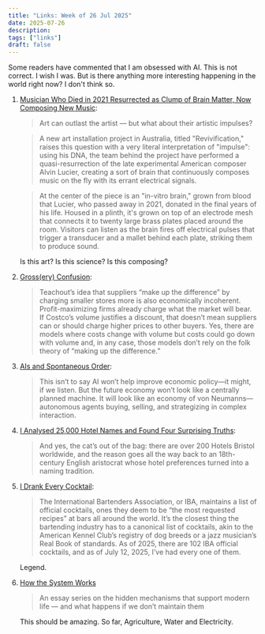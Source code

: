 ```yaml
---
title: "Links: Week of 26 Jul 2025"
date: 2025-07-26
description: 
tags: ["links"]
draft: false
---
```


Some readers have commented that I am obsessed with AI. This is not correct. I wish I was. But is there anything more interesting happening in the world right now? I don't think so.

1. [Musician Who Died in 2021 Resurrected as Clump of Brain Matter, Now Composing New Music](https://futurism.com/neoscope/musician-resurrected-brain-new-music):
    > Art can outlast the artist — but what about their artistic impulses?

    > A new art installation project in Australia, titled "Revivification," raises this question with a very literal interpretation of "impulse": using his DNA, the team behind the project have performed a quasi-resurrection of the late experimental American composer Alvin Lucier, creating a sort of brain that continuously composes music on the fly with its errant electrical signals.

    > At the center of the piece is an "in-vitro brain," grown from blood that Lucier, who passed away in 2021, donated in the final years of his life. Housed in a plinth, it's grown on top of an electrode mesh that connects it to twenty large brass plates placed around the room. Visitors can listen as the brain fires off electrical pulses that trigger a transducer and a mallet behind each plate, striking them to produce sound.

    Is this art? Is this science? Is this composing? 

2. [Gross(ery) Confusion](https://marginalrevolution.com/marginalrevolution/2025/07/gossery-confusion.html): 
    > Teachout’s idea that suppliers “make up the difference” by charging smaller stores more is also economically incoherent. Profit-maximizing firms already charge what the market will bear. If Costco’s volume justifies a discount, that doesn’t mean suppliers can or should charge higher prices to other buyers. Yes, there are models where costs change with volume but costs could go down with volume and, in any case, those models don’t rely on the folk theory of “making up the difference.”

3. [AIs and Spontaneous Order](https://marginalrevolution.com/marginalrevolution/2025/07/ais-and-spontaneous-order.html):
    > This isn’t to say AI won’t help improve economic policy—it might, if we listen. But the future economy won’t look like a centrally planned machine. It will look like an economy of von Neumanns—autonomous agents buying, selling, and strategizing in complex interaction.

4. [I Analysed 25,000 Hotel Names and Found Four Surprising Truths](https://towardsdatascience.com/i-analysed-25000-hotel-names-and-found-something-unexpected/): 
    > And yes, the cat’s out of the bag: there are over 200 Hotels Bristol worldwide, and the reason goes all the way back to an 18th-century English aristocrat whose hotel preferences turned into a naming tradition.

5. [ I Drank Every Cocktail](https://aaronson.org/blog/i-drank-every-cocktail):
    > The International Bartenders Association, or IBA, maintains a list of official cocktails, ones they deem to be “the most requested recipes” at bars all around the world. It’s the closest thing the bartending industry has to a canonical list of cocktails, akin to the American Kennel Club’s registry of dog breeds or a jazz musician’s Real Book of standards.
    > As of 2025, there are 102 IBA official cocktails, and as of July 12, 2025, I’ve had every one of them.

    Legend.

6. [How the System Works](https://www.thenewatlantis.com/collections/how-the-system-works)
    >  An essay series on the hidden mechanisms that support modern life — and what happens if we don’t maintain them 

    This should be amazing. So far, Agriculture, Water and Electricity. 